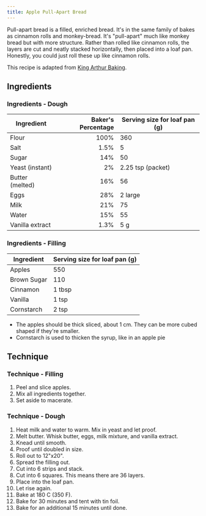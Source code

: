 ```yaml
---
title: Apple Pull-Apart Bread
---
```


Pull-apart bread is a filled, enriched bread.
It's in the same family of bakes as cinnamon rolls and monkey-bread.
It's "pull-apart" much like monkey bread but with more structure.
Rather than rolled like cinnamon rolls, the layers are cut and neatly stacked horizontally, then placed into a loaf pan.
Honestly, you could just roll these up like cinnamon rolls.

This recipe is adapted from [King Arthur Baking][1].

[1]: https://www.kingarthurbaking.com/recipes/cinnamon-apple-pull-apart-bread-recipe

## Ingredients

### Ingredients - Dough

| Ingredient      | Baker's Percentage | Serving size for loaf pan (g) |
| --------------- | -----------------: | ----------------------------- |
| Flour           |               100% | 360                           |
| Salt            |               1.5% | 5                             |
| Sugar           |                14% | 50                            |
| Yeast (instant) |                 2% | 2.25 tsp (packet)             |
| Butter (melted) |                16% | 56                            |
| Eggs            |                28% | 2 large                       |
| Milk            |                21% | 75                            |
| Water           |                15% | 55                            |
| Vanilla extract |               1.3% | 5 g                           |

### Ingredients - Filling

| Ingredient  | Serving size for loaf pan (g) |
| ----------- | ----------------------------- |
| Apples      | 550                           |
| Brown Sugar | 110                           |
| Cinnamon    | 1 tbsp                        |
| Vanilla     | 1 tsp                         |
| Cornstarch  | 2 tsp                         |

- The apples should be thick sliced, about 1 cm.
  They can be more cubed shaped if they're smaller.
- Cornstarch is used to thicken the syrup, like in an apple pie

## Technique

### Technique - Filling

1. Peel and slice apples.
1. Mix all ingredients together.
1. Set aside to macerate.

### Technique - Dough

1. Heat milk and water to warm.
   Mix in yeast and let proof.
1. Melt butter.
   Whisk butter, eggs, milk mixture, and vanilla extract.
1. Knead until smooth.
1. Proof until doubled in size.
1. Roll out to 12"x20".
1. Spread the filling out.
1. Cut into 6 strips and stack.
1. Cut into 6 squares.
   This means there are 36 layers.
1. Place into the loaf pan.
1. Let rise again.
1. Bake at 180 C (350 F).
1. Bake for 30 minutes and tent with tin foil.
1. Bake for an additional 15 minutes until done.

